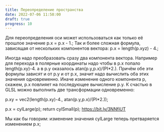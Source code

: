 ```yaml
---
title: Переопределение пространства
date: 2022-07-06 11:58:00
draft: true
progress: 10
---
```


<!-- Офигенная техника, прямо прусь. Чем больше с ней экспериментирую, тем больше прикольных ходов появляется.

Что общего между этими строчками?

p=p.zxy;
p=vec3(length(p.yx),atan(p.y,p.x)/6.28,p.z);
p=vec3(noise(p),noise(p+1.),noise(p+2.));

Правильно, они все сложные и выносят мозг. По

На самом деле мы вскрылы фундаментальный слой понимания СДФ и сейчас дойдём до просветления.

Потому что весь смысл СДФ заключается в простой штуке: vec3 → float. Это просто способ получения одномерного вектора из многомерного. Неважно, происходит это при постепенном уменьшении размерности или мы схлопываем все три размерности в одну в самом конце.

Допустим мы написали СДФ, который рисует цилиндр, идущий вдоль оси y -->




<!-- Трансформация пространства — замена компонентов вектора на произвольный СДФ. Допустим, у нас есть две функции, делающие цилиндры, первая cylSmall рисует тонкий цилиндр вдоль оси y length(p.xz)-.5, другая cylLarge — толстый цилиндр вдоль оси z: length(p.xy)-2.;

Переопределением пространства будет трансформация, которая использует один из этих сдф вместо одного из компонентов вектора: -->

Для переопределения оси может использоваться как только её прошлое значение p.x = p.x - 1.; Так и более сложная формула, зависящая от нескольких компонентов вектора: p.x = length(p.xyz) - 4.;

Иногда надо преобразовать сразу два компонента вектора. Например для перехода в полярные координаты надо чтобы в p.x попало length(p.xy)-4. а в p.y оказалось atan(p.y,p.x)/(PI*2.). Причём обе эти формулы зависят и от p.y и от p.x, значит надо вычислить оба этих значения одновременно. Иначе изменение одного компонента p, скажем, p.x повлияет на последующее вычисление p.y. К счастью в GLSL можно выполнить две трансформации одновременно:

p.xy = vec2(length(p.xy)-4., atan(p.y,p.x)/(PI*2.));

p.x = cylLarge(p);
return cylSmall(p);
https://bit.ly/3NNfiUT

Мы как бы говорим: изменение значения cylLarge теперь претваряется изменением p.x;

